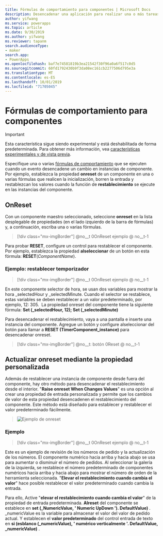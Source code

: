 ```yaml
---
title: Fórmulas de comportamiento para componentes | Microsoft Docs
description: Desencadenar una aplicación para realizar una o más tareas cuando se produce una acción basada en componentes.
author: yifwang
ms.service: powerapps
ms.topic: article
ms.date: 9/30/2019
ms.author: yifwang
ms.reviewer: tapanm
search.audienceType:
- maker
search.app:
- PowerApps
ms.openlocfilehash: baf7e74581819b3ea21542f30f96a0a6f517c0d5
ms.sourcegitcommit: 60fd1792430b9f3da08ec161cb2277506d795e3a
ms.translationtype: MT
ms.contentlocale: es-ES
ms.lasthandoff: 10/01/2019
ms.locfileid: "71705045"
---
```

# <a name="behavior-formulas-for-components"></a>Fórmulas de comportamiento para componentes

> [!IMPORTANT]
> Esta característica sigue siendo experimental y está deshabilitada de forma predeterminada. Para obtener más información, vea [características experimentales y de vista previa](working-with-experimental.md).

Especifique una o varias [fórmulas de comportamiento](working-with-formulas-in-depth.md) que se ejecuten cuando un evento desencadene un cambio en instancias de componente. Por ejemplo, establezca la propiedad **onreset** de un componente en una o varias fórmulas que realicen la inicialización, borren la entrada y restablezcan los valores cuando la función de **restablecimiento** se ejecute en las instancias del componente.

## <a name="onreset"></a>OnReset

Con un componente maestro seleccionado, seleccione **onreset** en la lista desplegable de propiedades (en el lado izquierdo de la barra de fórmulas) y, a continuación, escriba una o varias fórmulas.

> [!div class="mx-imgBorder"]
> @no__t 0OnReset ejemplo @ no__t-1

Para probar **RESET**, configure un control para restablecer el componente. Por ejemplo, establezca la propiedad **alseleccionar** de un botón en esta fórmula: **RESET**(*ComponentName*).

### <a name="example---reset-timer"></a>Ejemplo: restablecer temporizador

> [!div class="mx-imgBorder"]
> @no__t 0OnReset ejemplo @ no__t-1

En este componente selector de hora, se usan dos variables para mostrar la hora _selectedHour y _selectedMinute. Cuando el selector se restablece, estas variables se deben restablecer a un valor predeterminado, por ejemplo, 12: 305.  La propiedad onreset del componente tiene la siguiente fórmula: **Set (_selectedHour, 12); Set (_selectedMinute)**

Para desencadenar el restablecimiento, vaya a una pantalla e inserte una instancia del componente. Agregue un botón y configure alseleccionar del botón para llamar a **RESET (TimerComponent_instance)** para desencadenar onreset.

> [!div class="mx-imgBorder"]
> @no__t: botón 0Reset @ no__t-1

## <a name="update-onreset-using-custom-property"></a>Actualizar onreset mediante la propiedad personalizada

Además de restablecer una instancia de componente desde fuera del componente, hay otro método para desencadenar el restablecimiento desde el interior. "**Raise onreset When Changes Values**" es una opción al crear una propiedad de entrada personalizada y permite que los cambios de valor de esta propiedad desencadenen el restablecimiento del componente. Este método está diseñado para establecer y restablecer el valor predeterminado fácilmente. 

> ![Ejemplo de onreset](./media/component-behavior/property-trigger.png)

### <a name="example"></a>Ejemplo

> [!div class="mx-imgBorder"]
> @no__t 0OnReset ejemplo @ no__t-1

Este es un ejemplo de revisión de los números de pedido y la actualización de los números. El componente numérico hacia arriba y hacia abajo se usa para aumentar o disminuir el número de pedidos. Al seleccionar la galería de la izquierda, se restablece el número predeterminado de componentes numéricos hacia arriba y hacia abajo para mostrar el número de orden de la herramienta seleccionada. "**Elevar el restablecimiento cuando cambia el valor**" hace posible restablecer el valor predeterminado cuando cambia la entrada. 

Para ello, Active "**elevar el restablecimiento cuando cambia el valor**" de la propiedad de entrada predeterminada. **Alreset** del componente se establece en **set (_NumericValue, ' Numeric UpDown '). DefaultValue)** . _numericValue es la variable para almacenar el valor del valor de pedido actual. Y establecen el **valor predeterminado** del control entrada de texto en **si (esblanco (_numericValue), ' numérico verticalmente '. DefaultValue, _numericValue)** . 
